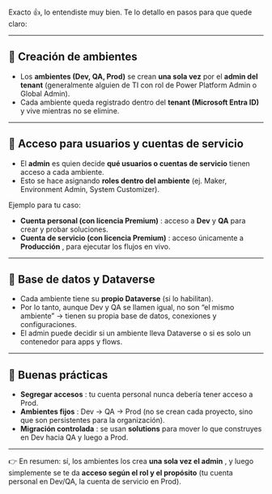 Exacto 👍, lo entendiste muy bien. Te lo detallo en pasos para que quede claro:

---

## 🔹 Creación de ambientes

* Los **ambientes (Dev, QA, Prod)** se crean **una sola vez** por el **admin del tenant** (generalmente alguien de TI con rol de Power Platform Admin o Global Admin).
* Cada ambiente queda registrado dentro del **tenant (Microsoft Entra ID)** y vive mientras no se elimine.

---

## 🔹 Acceso para usuarios y cuentas de servicio

* El **admin** es quien decide **qué usuarios o cuentas de servicio** tienen acceso a cada ambiente.
* Esto se hace asignando **roles dentro del ambiente** (ej. Maker, Environment Admin, System Customizer).

Ejemplo para tu caso:

* **Cuenta personal (con licencia Premium)** : acceso a **Dev** y **QA** para crear y probar soluciones.
* **Cuenta de servicio (con licencia Premium)** : acceso únicamente a  **Producción** , para ejecutar los flujos en vivo.

---

## 🔹 Base de datos y Dataverse

* Cada ambiente tiene su **propio Dataverse** (si lo habilitan).
* Por lo tanto, aunque Dev y QA se llamen igual, no son “el mismo ambiente” → tienen su propia base de datos, conexiones y configuraciones.
* El admin puede decidir si un ambiente lleva Dataverse o si es solo un contenedor para apps y flows.

---

## 🔹 Buenas prácticas

* **Segregar accesos** : tu cuenta personal nunca debería tener acceso a Prod.
* **Ambientes fijos** : Dev → QA → Prod (no se crean cada proyecto, sino que son persistentes para la organización).
* **Migración controlada** : se usan **solutions** para mover lo que construyes en Dev hacia QA y luego a Prod.

---

👉 En resumen: sí, los ambientes los crea  **una sola vez el admin** , y luego simplemente se te da **acceso según el rol y el propósito** (tu cuenta personal en Dev/QA, la cuenta de servicio en Prod).
